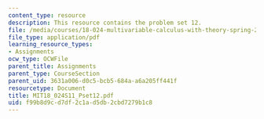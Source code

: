```yaml
---
content_type: resource
description: This resource contains the problem set 12.
file: /media/courses/18-024-multivariable-calculus-with-theory-spring-2011/f99b8d9cd7df2c1ad5db2cbd7279b1c8_MIT18_024S11_Pset12.pdf
file_type: application/pdf
learning_resource_types:
- Assignments
ocw_type: OCWFile
parent_title: Assignments
parent_type: CourseSection
parent_uid: 3631a006-d0c5-bcb5-684a-a6a205ff441f
resourcetype: Document
title: MIT18_024S11_Pset12.pdf
uid: f99b8d9c-d7df-2c1a-d5db-2cbd7279b1c8
---
```


